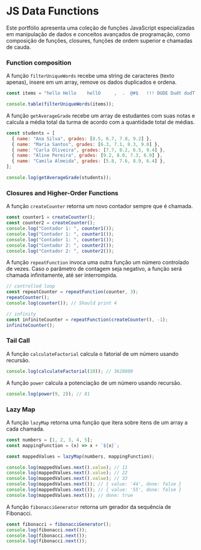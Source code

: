 # JS Data Functions

Este portfólio apresenta uma coleção de funções JavaScript especializadas em manipulação de dados e conceitos avançados de programação, como composição de funções, closures, funções de ordem superior e chamadas de cauda.

### Function composition

A função `filterUniqueWords` recebe uma string de caracteres (texto apenas), insere em um array, remove os dados duplicados e ordena.

```javascript
const items = "hello Hello    hellO     ,  .  @#$   !!! DUDE Dudt dudT Dudt";

console.table(filterUniqueWords(items));
```

A função `getAverageGrade` recebe um array de estudantes com suas notas e calcula a média total da turma de acordo com a quantidade total de médias.

```javascript
const students = [
  { name: "Ana Silva", grades: [8.5, 6.7, 7.8, 9.2] },
  { name: "Maria Santos", grades: [6.3, 7.1, 8.3, 9.0] },
  { name: "Carla Oliveira", grades: [7.7, 8.2, 6.5, 9.4] },
  { name: "Aline Pereira", grades: [9.2, 8.0, 7.3, 6.9] },
  { name: "Camila Almeida", grades: [5.8, 7.6, 8.9, 6.4] },
];

console.log(getAverageGrade(students));
```

### Closures and Higher-Order Functions

A função `createCounter` retorna um novo contador sempre que é chamada.

```javascript
const counter1 = createCounter();
const counter2 = createCounter();
console.log("Contador 1: ", counter1());
console.log("Contador 1: ", counter1());
console.log("Contador 1: ", counter1());
console.log("Contador 2: ", counter2());
console.log("Contador 2: ", counter2());
```

A função `repeatFunction` invoca uma outra função um número controlado de vezes. Caso o parâmetro de contagem seja negativo, a função será chamada infinitamente, até ser interrompida.

```javascript
// controlled loop
const repeatCounter = repeatFunction(counter, 3);
repeatCounter();
console.log(counter()); // Should print 4

// infinity
const infiniteCounter = repeatFunction(createCounter(), -1);
infiniteCounter();
```

### Tail Call

A função `calculateFactorial` calcula o fatorial de um número usando recursão.

```javascript
console.log(calculateFactorial(10)); // 3628800
```

A função `power` calcula a potenciação de um número usando recursão.

```javascript
console.log(power(9, 2)); // 81
```

### Lazy Map

A função `lazyMap` retorna uma função que itera sobre itens de um array a cada chamada.

```javascript
const numbers = [1, 2, 3, 4, 5];
const mappingFunction = (x) => x + `${x}`;

const mappedValues = lazyMap(numbers, mappingFunction);

console.log(mappedValues.next().value); // 11
console.log(mappedValues.next().value); // 22
console.log(mappedValues.next().value); // 33
console.log(mappedValues.next()); // { value: '44', done: false }
console.log(mappedValues.next()); // { value: '55', done: false }
console.log(mappedValues.next()); // done: true
```

A função `fibonacciGenerator` retorna um gerador da sequência de Fibonacci.

```javascript
const fibonacci = fibonacciGenerator();
console.log(fibonacci.next());
console.log(fibonacci.next());
console.log(fibonacci.next());
```
